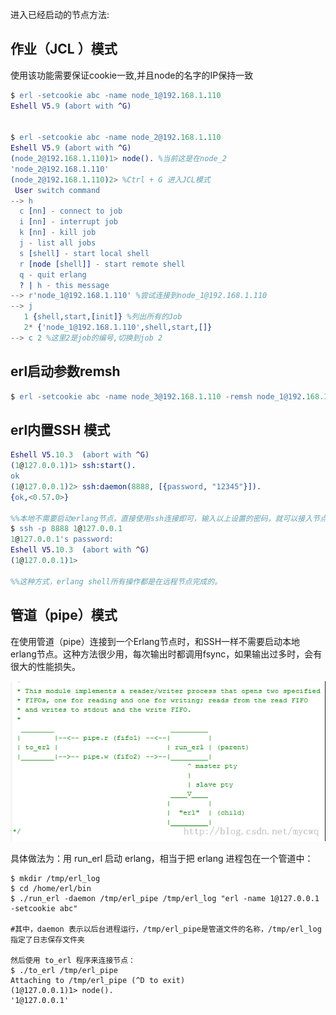 进入已经启动的节点方法:

## 作业（JCL ）模式

使用该功能需要保证cookie一致,并且node的名字的IP保持一致
```erlang
$ erl -setcookie abc -name node_1@192.168.1.110
Eshell V5.9 (abort with ^G) 


$ erl -setcookie abc -name node_2@192.168.1.110
Eshell V5.9 (abort with ^G) 
(node_2@192.168.1.110)1> node(). %当前这是在node_2 
'node_2@192.168.1.110' 
(node_2@192.168.1.110)2> %Ctrl + G 进入JCL模式 
 User switch command 
--> h 
  c [nn] - connect to job 
  i [nn] - interrupt job 
  k [nn] - kill job 
  j - list all jobs 
  s [shell] - start local shell 
  r [node [shell]] - start remote shell 
  q - quit erlang 
  ? | h - this message 
--> r'node_1@192.168.1.110' %尝试连接到node_1@192.168.1.110 
--> j 
   1 {shell,start,[init]} %列出所有的Job 
   2* {'node_1@192.168.1.110',shell,start,[]} 
--> c 2 %这里2是job的编号,切换到job 2 
```


## erl启动参数remsh
```erlang
$ erl -setcookie abc -name node_3@192.168.1.110 -remsh node_1@192.168.1.110 %%这样就直接进入了node_1节点
```

## erl内置SSH 模式	

```erlang
Eshell V5.10.3  (abort with ^G)
(1@127.0.0.1)1> ssh:start().
ok
(1@127.0.0.1)2> ssh:daemon(8888, [{password, "12345"}]).
{ok,<0.57.0>}

%%本地不需要启动erlang节点，直接使用ssh连接即可，输入以上设置的密码，就可以接入节点1的shell控制台。
$ ssh -p 8888 1@127.0.0.1
1@127.0.0.1's password:
Eshell V5.10.3  (abort with ^G)
(1@127.0.0.1)1> 

%%这种方式，erlang shell所有操作都是在远程节点完成的。	
```

## 管道（pipe）模式	
在使用管道（pipe）连接到一个Erlang节点时，和SSH一样不需要启动本地erlang节点。这种方法很少用，每次输出时都调用fsync，如果输出过多时，会有很大的性能损失。

![](../images/screenshot_1534328344298.png)

具体做法为：用 run_erl 启动 erlang，相当于把 erlang 进程包在一个管道中：
```shell
$ mkdir /tmp/erl_log
$ cd /home/erl/bin
$ ./run_erl -daemon /tmp/erl_pipe /tmp/erl_log "erl -name 1@127.0.0.1 -setcookie abc"

#其中，daemon 表示以后台进程运行，/tmp/erl_pipe是管道文件的名称，/tmp/erl_log指定了日志保存文件夹

然后使用 to_erl 程序来连接节点： 
$ ./to_erl /tmp/erl_pipe
Attaching to /tmp/erl_pipe (^D to exit) 
(1@127.0.0.1)1> node(). 
'1@127.0.0.1'
```